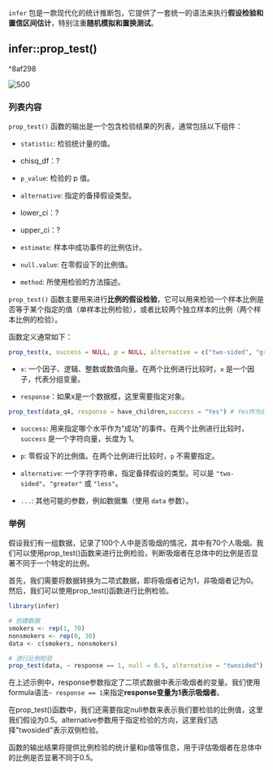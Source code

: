 `infer` 包是一款现代化的统计推断包，它提供了一套统一的语法来执行**假设检验和置信区间估计**，特别注重**随机模拟和置换测试**。


## infer::prop_test()

^8af298

![500](Pasted%20image%2020231227154219.png)

### 列表内容
`prop_test()` 函数的输出是一个包含检验结果的列表，通常包括以下组件：
- `statistic`: 检验统计量的值。
- chisq_df：?
- `p_value`: 检验的 p 值。
- `alternative`: 指定的备择假设类型。
- lower_ci：?
- upper_ci：?
- `estimate`: 样本中成功事件的比例估计。
- `null.value`: 在零假设下的比例值。

- `method`: 所使用检验的方法描述。

`prop_test()` 函数主要用来进行**比例的假设检验**，它可以用来检验一个样本比例是否等于某个指定的值（单样本比例检验），或者比较两个独立样本的比例（两个样本比例的检验）。

函数定义通常如下：
```R
prop_test(x, success = NULL, p = NULL, alternative = c("two-sided", "greater", "less"), ...)
```

- `x`: 一个因子、逻辑、整数或数值向量。在两个比例进行比较时，`x` 是一个因子，代表分组变量。

- `response`：如果x是一个数据框，这里需要指定对象。
```R
prop_test(data_q4, response = have_children,success = "Yes") # Yes作为成功事件
```


- `success`: 用来指定哪个水平作为“成功”的事件。在两个比例进行比较时，`success` 是一个字符向量，长度为 1。

- `p`: 零假设下的比例值。在两个比例进行比较时，`p` 不需要指定。

- `alternative`: 一个字符字符串，指定备择假设的类型。可以是 `"two-sided"`、`"greater"` 或 `"less"`。

- `...`: 其他可能的参数，例如数据集（使用 `data` 参数）。

### 举例
假设我们有一组数据，记录了100个人中是否吸烟的情况，其中有70个人吸烟。我们可以使用prop_test()函数来进行比例检验，判断吸烟者在总体中的比例是否显著不同于一个特定的比例。

首先，我们需要将数据转换为二项式数据，即将吸烟者记为1，非吸烟者记为0。然后，我们可以使用prop_test()函数进行比例检验。

```R
library(infer)

# 创建数据
smokers <- rep(1, 70)
nonsmokers <- rep(0, 30)
data <- c(smokers, nonsmokers)

# 进行比例检验
prop_test(data, ~ response == 1, null = 0.5, alternative = "twosided")
```

在上述示例中，response参数指定了二项式数据中表示吸烟者的变量。我们使用formula语法`~ response == 1`来指定**response变量为1表示吸烟者**。

在prop_test()函数中，我们还需要指定null参数来表示我们要检验的比例值，这里我们假设为0.5。alternative参数用于指定检验的方向，这里我们选择"twosided"表示双侧检验。

函数的输出结果将提供比例检验的统计量和p值等信息，用于评估吸烟者在总体中的比例是否显著不同于0.5。

